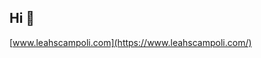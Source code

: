 ## Hi 👋

[www.leahscampoli.com](https://www.leahscampoli.com/)

<!--
**leahscampoli/leahscampoli** is a ✨ _special_ ✨ repository because its `README.md` (this file) appears on your GitHub profile.
